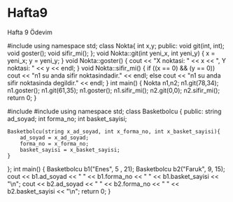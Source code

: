 # Hafta9
Hafta 9 Ödevim



#include <iostream>
using namespace std;
class Nokta{
    int x,y;
    public:
    void git(int, int);
    void goster();
    void sifir_mi();
};
void Nokta::git(int yeni_x, int yeni_y)
{
    x = yeni_x;
    y = yeni_y;
}
void Nokta::goster()
{
    cout << "X noktasi: " << x << ", Y noktasi: " << y << endl;
}
void Nokta::sifir_mi()
{
    if ((x == 0) && (y == 0))
        cout << "n1 su anda sifir noktasindadir." << endl;
    else
        cout << "n1 su anda sifir noktasinda degildir." << endl;
}
int main() {
    Nokta n1,n2;
    n1.git(78,34);
    n1.goster();
    n1.git(61,35);
    n1.goster();
    n1.sifir_mi();
    n2.git(0,0);
    n2.sifir_mi();
    return 0;
}
  
  
  
  
  
  
  
  
  
  
 #include <iostream>
 #include <string>
using namespace std;
class Basketbolcu
{
public:
	string ad_soyad;
	int forma_no;
	int basket_sayisi;
	
	Basketbolcu(string x_ad_soyad, int x_forma_no, int x_basket_sayisi){
    	ad_soyad = x_ad_soyad;
    	forma_no = x_forma_no;
    	basket_sayisi = x_basket_sayisi;
	}
};
int main()
{
	Basketbolcu b1("Enes", 5 , 21);
	Basketbolcu b2("Faruk", 9, 15);
	cout << b1.ad_soyad << " " << b1.forma_no << " " << b1.basket_sayisi << "\n";
	cout << b2.ad_soyad << " " << b2.forma_no << " " << b2.basket_sayisi << "\n";
	return 0;
}
